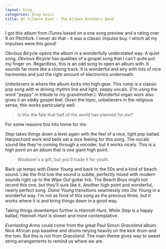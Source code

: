 ```yaml
---
layout: blog
categories: blog music
title: At Filmore East - The Allman Brothers Band
---
```


I got this album from iTunes based on a one song preview and a rating
over 9 on Pitchfork. I never do that - it was a classic impulse buy. I
which all my impulses were this good!

*Obvious Bicycle* opens the album in a wonderfully understated way. A
quiet song, *Obvious Bicycle* has qualities of a gospel song that I
can't quite put my finger on. Regardless, this is an odd song to open
an album with. It sounds far more like a closing track. It is
wonderful and airy with lots of nice harmonies and just the right
amount of electronics underneath.

*Unbelievers* is where the album kicks into high gear. This romp is a
classic pop song with w driving rhythm line and light, peppy
vocals. (I'm using the word "peppy" in tribute to my
grandmother.). Wonderful organ work also gives it an oddly gospel
feel. Given the topic, unbelievers in the religious sense, this works
particularly well.

> Is this the fate that half of the world has planned for me?

For some reasons this hits home for me.

*Step* takes things down a level again with the feel of a nice, light
pop ballad. Harpsichord work and bells set a nice feeling for this
song. The vocals sound like they're coming through a vocoder, but it
works nicely. This is a high point on an album that is one giant high
point. 

> Wisdsom's a gift, but you'll trade it for youth.

Back up tempo with *Diane Young* and back to the 50s and a kind of beach
sound. Like the first tow the sound is subtle, perfectly mixed with
modern sounds right up to the *Wipe Out* guitar lick. The Beach Boys
might not record this one, but they'll sure like it. Another high
point and wonderful, nearly perfect song. *Diane Young* transitions
seamlessly into *Die Young* in a wonderful way. I'm not as fond of this
song as the previous three, but it works where it is and bring
things down in a good way. 

Taking things downtempo further is *Hannah Hunt*. While *Step* is a happy
ballad, *Hannah Hunt* is slower and more contemplative. 

*Everlasting Arms* could come from the great Paul Simon *Graceland*
album. Nice African pop baseline and drums relying heavily on the kick
drum and the tom. But this is not from *Graceland*. The main theme gives
way to sweet string arrangements to remind us where we are. 
